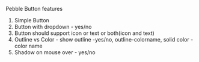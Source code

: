 Pebble Button features
1. Simple Button
2. Button with dropdown - yes/no
3. Button should support icon or text or both(icon and text)
4. Outline vs Color - show outline -yes/no, outline-colorname, solid color - color name
5. Shadow on mouse over - yes/no